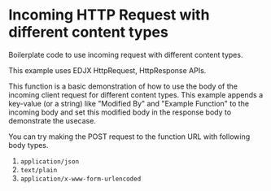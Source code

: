 <!--
title: .'HTTP Request with different content types'
description: 'Boilerplate code to use different content types'
platform: EDJX
language: C++
-->

# Incoming HTTP Request with different content types

Boilerplate code to use incoming request with different content types.

This example uses EDJX HttpRequest, HttpResponse APIs.

This function is a basic demonstration of how to use the body of the incoming client request for different content types. This example appends a key-value (or a string) like "Modified By" and "Example Function" to the incoming body and set this modified body in the response body to demonstrate the usecase.

You can try making the POST request to the function URL with following body types.

1. `application/json`
2. `text/plain`
3. `application/x-www-form-urlencoded`
